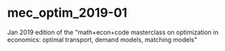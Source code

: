 # mec_optim_2019-01
Jan 2019 edition of the "math+econ+code masterclass on optimization in economics: optimal transport, demand models, matching models"
